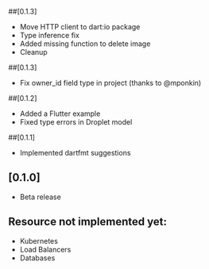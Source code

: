 ##[0.1.3]
- Move HTTP client to dart:io package
- Type inference fix
- Added missing function to delete image
- Cleanup

##[0.1.3]
- Fix owner_id field type in project (thanks to @mponkin)

##[0.1.2]
- Added a Flutter example
- Fixed type errors in Droplet model

##[0.1.1]
- Implemented dartfmt suggestions

## [0.1.0]
* Beta release

## Resource not implemented yet:
- Kubernetes
- Load Balancers
- Databases
